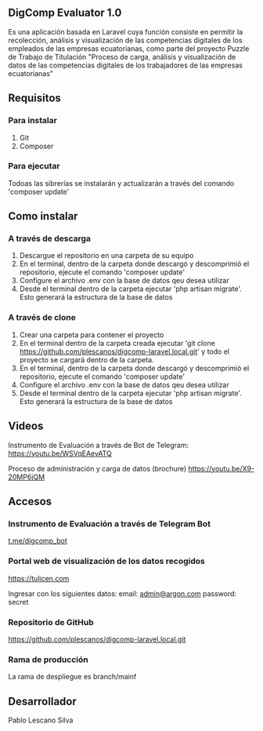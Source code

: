 ## DigComp Evaluator 1.0

Es una aplicación basada en Laravel cuya función consiste en permitir la recolección, análisis y visualización de las competencias digitales de los empleados de las empresas ecuatorianas, como parte del proyecto Puzzle de Trabajo de Titulación "Proceso de carga, análisis y visualización de datos de las competencias digitales de los trabajadores 
de las empresas ecuatorianas"


## Requisitos

### Para instalar
1. Git
2. Composer

### Para ejecutar

Todoas las sibrerías se instalarán y actualizarán a través del comando 'composer update'


## Como instalar

### A través de descarga

1. Descargue el repositorio en una carpeta de su equipo
2. En el terminal, dentro de la carpeta donde descargó y descomprimió el repositorio, ejecute el comando 'composer update'
3. Configure el archivo .env con la base de datos qeu desea utilizar
4. Desde el terminal dentro de la carpeta ejecutar 'php artisan migrate'. Esto generará la estructura de la base de datos

### A través de clone
1. Crear una carpeta para contener el proyecto
2. En el terminal dentro de la carpeta creada ejecutar 'git clone https://github.com/plescanos/digcomp-laravel.local.git' y todo el proyecto se cargará dentro de la carpeta.
3. En el terminal, dentro de la carpeta donde descargó y descomprimió el repositorio, ejecute el comando 'composer update'
4. Configure el archivo .env con la base de datos qeu desea utilizar
5. Desde el terminal dentro de la carpeta ejecutar 'php artisan migrate'. Esto generará la estructura de la base de datos

## Videos

Instrumento de Evaluación a través de Bot de Telegram:
https://youtu.be/WSVqEAevATQ

Proceso de administración y carga de datos (brochure)
https://youtu.be/X9-20MP6jQM


## Accesos

### Instrumento de Evaluación a través de Telegram Bot

[t.me/digcomp_bot](t.me/digcomp_bot)


### Portal web de visualización de los datos recogidos

https://tulicen.com

Ingresar con los siguientes datos:
email: admin@argon.com
password: secret

### Repositorio de GitHub
https://github.com/plescanos/digcomp-laravel.local.git

### Rama de producción
La rama de despliegue es branch/mainf

## Desarrollador
Pablo Lescano Silva
